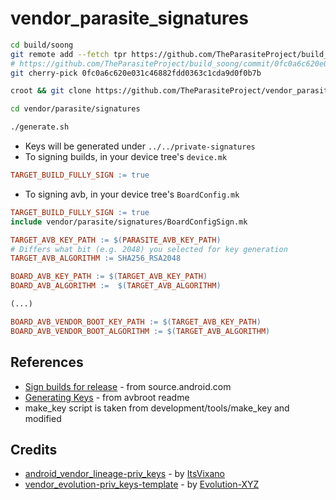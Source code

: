 # vendor_parasite_signatures

```bash
cd build/soong
git remote add --fetch tpr https://github.com/TheParasiteProject/build_soong.git
# https://github.com/TheParasiteProject/build_soong/commit/0fc0a6c620e031c46882fdd0363c1cda9d0f0b7b
git cherry-pick 0fc0a6c620e031c46882fdd0363c1cda9d0f0b7b
```

```bash
croot && git clone https://github.com/TheParasiteProject/vendor_parasite_signatures vendor/parasite/signatures
```

```bash
cd vendor/parasite/signatures
```

```bash
./generate.sh
```

* Keys will be generated under `../../private-signatures`
* To signing builds, in your device tree's `device.mk`

```makefile
TARGET_BUILD_FULLY_SIGN := true
```

* To signing avb, in your device tree's `BoardConfig.mk`

```makefile
TARGET_BUILD_FULLY_SIGN := true
include vendor/parasite/signatures/BoardConfigSign.mk

TARGET_AVB_KEY_PATH := $(PARASITE_AVB_KEY_PATH)
# Differs what bit (e.g. 2048) you selected for key generation
TARGET_AVB_ALGORITHM := SHA256_RSA2048

BOARD_AVB_KEY_PATH := $(TARGET_AVB_KEY_PATH)
BOARD_AVB_ALGORITHM :=  $(TARGET_AVB_ALGORITHM)

(...)

BOARD_AVB_VENDOR_BOOT_KEY_PATH := $(TARGET_AVB_KEY_PATH)
BOARD_AVB_VENDOR_BOOT_ALGORITHM := $(TARGET_AVB_ALGORITHM)
```

## References

* [Sign builds for release](https://source.android.com/docs/core/ota/sign_builds) - from source.android.com
* [Generating Keys](https://github.com/chenxiaolong/avbroot?tab=readme-ov-file#generating-keys) - from avbroot readme
* make_key script is taken from development/tools/make_key and modified

## Credits

* [android_vendor_lineage-priv_keys](https://github.com/ItsVixano/android_vendor_lineage-priv_keys) - by [ItsVixano](https://github.com/ItsVixano)
* [vendor_evolution-priv_keys-template](https://github.com/Evolution-XYZ/vendor_evolution-priv_keys-template) - by [Evolution-XYZ](https://github.com/Evolution-XYZ)
